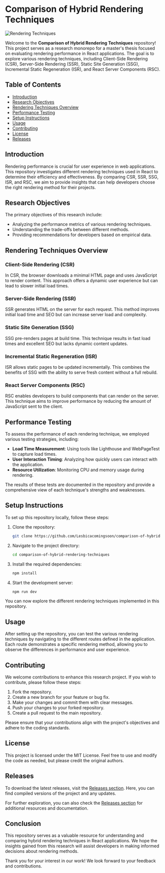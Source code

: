 # Comparison of Hybrid Rendering Techniques

![Rendering Techniques](https://img.shields.io/badge/Rendering%20Techniques-React%20Apps-brightgreen)

Welcome to the **Comparison of Hybrid Rendering Techniques** repository! This project serves as a research monorepo for a master's thesis focused on evaluating rendering performance in React applications. The goal is to explore various rendering techniques, including Client-Side Rendering (CSR), Server-Side Rendering (SSR), Static Site Generation (SSG), Incremental Static Regeneration (ISR), and React Server Components (RSC).

## Table of Contents

- [Introduction](#introduction)
- [Research Objectives](#research-objectives)
- [Rendering Techniques Overview](#rendering-techniques-overview)
- [Performance Testing](#performance-testing)
- [Setup Instructions](#setup-instructions)
- [Usage](#usage)
- [Contributing](#contributing)
- [License](#license)
- [Releases](#releases)

## Introduction

Rendering performance is crucial for user experience in web applications. This repository investigates different rendering techniques used in React to determine their efficiency and effectiveness. By comparing CSR, SSR, SSG, ISR, and RSC, we aim to provide insights that can help developers choose the right rendering method for their projects.

## Research Objectives

The primary objectives of this research include:

- Analyzing the performance metrics of various rendering techniques.
- Understanding the trade-offs between different methods.
- Providing recommendations for developers based on empirical data.

## Rendering Techniques Overview

### Client-Side Rendering (CSR)

In CSR, the browser downloads a minimal HTML page and uses JavaScript to render content. This approach offers a dynamic user experience but can lead to slower initial load times.

### Server-Side Rendering (SSR)

SSR generates HTML on the server for each request. This method improves initial load time and SEO but can increase server load and complexity.

### Static Site Generation (SSG)

SSG pre-renders pages at build time. This technique results in fast load times and excellent SEO but lacks dynamic content updates.

### Incremental Static Regeneration (ISR)

ISR allows static pages to be updated incrementally. This combines the benefits of SSG with the ability to serve fresh content without a full rebuild.

### React Server Components (RSC)

RSC enables developers to build components that can render on the server. This technique aims to improve performance by reducing the amount of JavaScript sent to the client.

## Performance Testing

To assess the performance of each rendering technique, we employed various testing strategies, including:

- **Load Time Measurement**: Using tools like Lighthouse and WebPageTest to capture load times.
- **User Interaction Timing**: Analyzing how quickly users can interact with the application.
- **Resource Utilization**: Monitoring CPU and memory usage during rendering.

The results of these tests are documented in the repository and provide a comprehensive view of each technique's strengths and weaknesses.

## Setup Instructions

To set up this repository locally, follow these steps:

1. Clone the repository:

   ```bash
   git clone https://github.com/Lesbicacomingsoon/comparison-of-hybrid-rendering-techniques.git
   ```

2. Navigate to the project directory:

   ```bash
   cd comparison-of-hybrid-rendering-techniques
   ```

3. Install the required dependencies:

   ```bash
   npm install
   ```

4. Start the development server:

   ```bash
   npm run dev
   ```

You can now explore the different rendering techniques implemented in this repository.

## Usage

After setting up the repository, you can test the various rendering techniques by navigating to the different routes defined in the application. Each route demonstrates a specific rendering method, allowing you to observe the differences in performance and user experience.

## Contributing

We welcome contributions to enhance this research project. If you wish to contribute, please follow these steps:

1. Fork the repository.
2. Create a new branch for your feature or bug fix.
3. Make your changes and commit them with clear messages.
4. Push your changes to your forked repository.
5. Create a pull request to the main repository.

Please ensure that your contributions align with the project's objectives and adhere to the coding standards.

## License

This project is licensed under the MIT License. Feel free to use and modify the code as needed, but please credit the original authors.

## Releases

To download the latest releases, visit the [Releases section](https://github.com/Lesbicacomingsoon/comparison-of-hybrid-rendering-techniques/releases). Here, you can find compiled versions of the project and any updates.

For further exploration, you can also check the [Releases section](https://github.com/Lesbicacomingsoon/comparison-of-hybrid-rendering-techniques/releases) for additional resources and documentation.

## Conclusion

This repository serves as a valuable resource for understanding and comparing hybrid rendering techniques in React applications. We hope the insights gained from this research will assist developers in making informed decisions about rendering methods.

Thank you for your interest in our work! We look forward to your feedback and contributions.